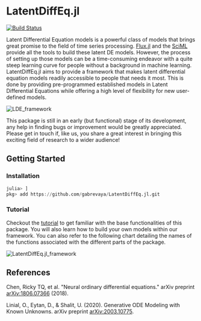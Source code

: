 # LatentDiffEq.jl 

[![Build Status](https://travis-ci.com/gabrevaya/LatentDiffEq.jl.svg?branch=master)](https://travis-ci.com/github/gabrevaya/LatentDiffEq.jl)

Latent Differential Equation models is a powerful class of models that brings great promise to the field of time series processing. [Flux.jl](https://github.com/FluxML/Flux.jl) and the [SciML](https://github.com/SciML) provide all the tools to build these latent DE models. However, the process of setting up those models can be a time-consuming endeavor with a quite steep learning curve for people without a background in machine learning. LatentDiffEq.jl aims to provide a framework that makes latent differential equation models readily accessible to people that needs it most. This is done by providing pre-programmed established models in Latent Differential Equations while offering a high level of flexibility for new user-defined models.

![LDE_framework](./general_framework.png)

This package is still in an early (but functional) stage of its development, any help in finding bugs or improvement would be greatly appreciated. Please get in touch if, like us, you share a great interest in bringing this exciting field of research to a wider audience!

## Getting Started
### Installation

```julia
julia> ]
pkg> add https://github.com/gabrevaya/LatentDiffEq.jl.git
```

### Tutorial
Checkout the [tutorial](./examples/tutorial/GOKU-net_pendulum_tutorial.ipynb) to get familiar with the base functionalities of this package. You will also learn how to build your own models within our framework. You can also refer to the following chart detailing the names of the functions associated with the different parts of the package.

![LatentDiffEq.jl_framework](./package_framework.png)

## References

Chen, Ricky TQ, et al. "Neural ordinary differential equations." arXiv preprint [arXiv:1806.07366](https://arxiv.org/abs/1806.07366) (2018).

Linial, O., Eytan, D., & Shalit, U. (2020). Generative ODE Modeling with Known Unknowns. arXiv preprint [arXiv:2003.10775](https://arxiv.org/abs/2003.10775).
